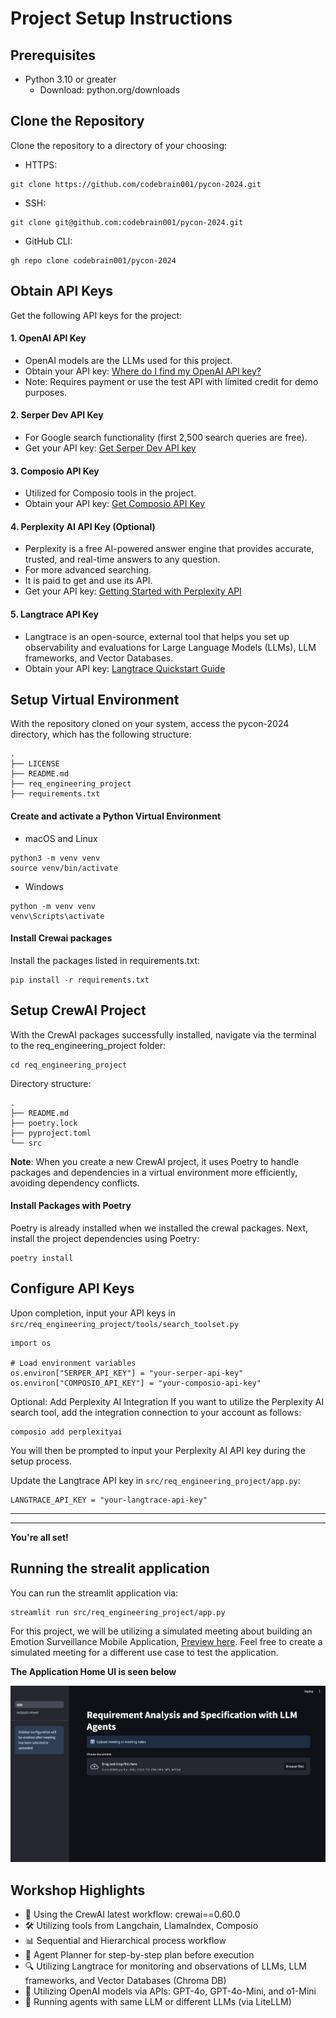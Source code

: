 # Project Setup Instructions


## Prerequisites
- Python 3.10 or greater
    - Download: python.org/downloads

## Clone the Repository
Clone the repository to a directory of your choosing:

- HTTPS:
```
git clone https://github.com/codebrain001/pycon-2024.git
```

- SSH:
```
git clone git@github.com:codebrain001/pycon-2024.git
```

- GitHub CLI:
```
gh repo clone codebrain001/pycon-2024
```

## Obtain API Keys
Get the following API keys for the project:

#### 1.  OpenAI API Key
- OpenAI models are the LLMs used for this project.
- Obtain your API key: [Where do I find my OpenAI API key?](https://help.openai.com/en/articles/4936850-where-do-i-find-my-openai-api-key)
- Note: Requires payment or use the test API with limited credit for demo purposes. 


#### 2. Serper Dev API Key
- For Google search functionality (first 2,500 search queries are free).
- Get your API key: [Get Serper Dev API key](serper.dev/api-key)

#### 3. Composio API Key
- Utilized for Composio tools in the project.
- Obtain your API key: [Get Composio API Key](https://docs.composio.dev/patterns/howtos/get_api_key)


#### 4. Perplexity AI API Key (Optional)
- Perplexity is a free AI-powered answer engine that provides accurate, trusted, and real-time answers to any question.
- For more advanced searching.
- It is paid to get and use its API.
- Get your API key: [Getting Started with Perplexity API](https://docs.perplexity.ai/guides/getting-started)

#### 5. Langtrace API Key
- Langtrace is an open-source, external tool that helps you set up observability and evaluations for Large Language Models (LLMs), LLM frameworks, and Vector Databases.
- Obtain your API key: [Langtrace Quickstart Guide]('https://docs.langtrace.ai/quickstart')


## Setup Virtual Environment
With the repository cloned on your system, access the pycon-2024 directory, which has the following structure:
```
.
├── LICENSE
├── README.md
├── req_engineering_project
├── requirements.txt
```

####  Create and activate a Python Virtual Environment
- macOS and Linux
```
python3 -m venv venv
source venv/bin/activate
```
- Windows
```
python -m venv venv
venv\Scripts\activate
```

#### Install Crewai packages

Install the packages listed in requirements.txt:
```
pip install -r requirements.txt
```

## Setup CrewAI Project
With the CrewAI packages successfully installed, navigate via the terminal to the req_engineering_project folder:
```
cd req_engineering_project
```

Directory structure:

```
.
├── README.md
├── poetry.lock
├── pyproject.toml
└── src
```

**Note**: When you create a new CrewAI project, it uses Poetry to handle packages and dependencies in a virtual environment more efficiently, avoiding dependency conflicts.


#### Install Packages with Poetry
Poetry is already installed when we installed the crewal packages. Next,  install the project dependencies using Poetry:

```
poetry install
```

## Configure API Keys
Upon completion, input your API keys in `src/req_engineering_project/tools/search_toolset.py`
```
import os

# Load environment variables
os.environ["SERPER_API_KEY"] = "your-serper-api-key"
os.environ["COMPOSIO_API_KEY"] = "your-composio-api-key"
```

Optional: Add Perplexity AI Integration
If you want to utilize the Perplexity AI search tool, add the integration connection to your account as follows:

```
composio add perplexityai
```

You will then be prompted to input your Perplexity AI API key during the setup process.

Update the Langtrace API key in `src/req_engineering_project/app.py`:
```
LANGTRACE_API_KEY = "your-langtrace-api-key"
```

***
***

**You're all set!** 

## Running the strealit application

You can run the streamlit application via:
```
streamlit run src/req_engineering_project/app.py   
```

For this project, we will be utilizing a simulated meeting about building an Emotion Surveillance Mobile Application, [Preview here](Meeting_Notes_001.pdf). Feel free to create a simulated meeting for a different use case to test the application.

**The Application Home UI is seen below**

![App Home UI](Application-welcome-ui.png)


## Workshop Highlights
- 🚀 Using the CrewAI latest workflow: crewai==0.60.0
- 🛠️ Utilizing tools from Langchain, LlamaIndex, Composio
- 📊 Sequential and Hierarchical process workflow
- 📝 Agent Planner for step-by-step plan before execution
- 🔍 Utilizing Langtrace for monitoring and observations of LLMs, LLM frameworks, and Vector Databases (Chroma DB)
- 🤖 Utilizing OpenAI models via APIs: GPT-4o, GPT-4o-Mini, and o1-Mini 
- 🦾 Running agents with same LLM or different LLMs (via LiteLLM)
